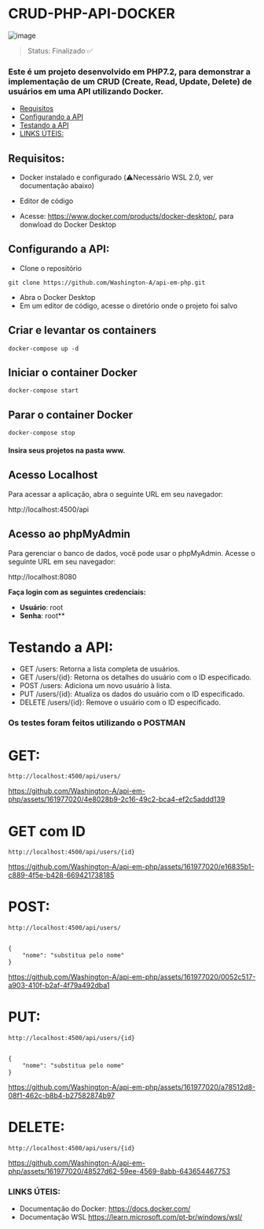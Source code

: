 <h1>
    CRUD-PHP-API-DOCKER
</h1>

![image](https://github.com/Washington-A/api-em-php/assets/161977020/7173e176-7d3e-4c87-83ae-84ce42a38169)


> Status: Finalizado ✅

### Este é um projeto desenvolvido em PHP7.2, para demonstrar a implementação de um CRUD (Create, Read, Update, Delete) de usuários em uma API utilizando Docker.

- [Requisitos](#requisitos)
- [Configurando a API](#configurando-a-api)
- [Testando a API](#testando-a-api)
- [LINKS ÚTEIS:](#links-úteis)



## Requisitos:

+ Docker instalado e configurado (⚠️Necessário WSL 2.0, ver documentação abaixo)
+ Editor de código 

+ Acesse: https://www.docker.com/products/docker-desktop/, para donwload do Docker Desktop

## Configurando a API:

+ Clone o repositório 

```
git clone https://github.com/Washington-A/api-em-php.git
```
+ Abra o Docker Desktop
+ Em um editor de código, acesse o diretório onde o projeto foi salvo

## Criar e levantar os containers
```
docker-compose up -d
```
## Iniciar o container Docker

```
docker-compose start
```
## Parar o container Docker
```
docker-compose stop
```

#### Insira seus projetos na pasta www.

## Acesso Localhost

Para acessar a aplicação, abra o seguinte URL em seu navegador:

http://localhost:4500/api


## Acesso ao phpMyAdmin

Para gerenciar o banco de dados, você pode usar o phpMyAdmin. Acesse o seguinte URL em seu navegador:

http://localhost:8080


**Faça login com as seguintes credenciais:**

- **Usuário**: root
- **Senha**: root**

# Testando a API:

+ GET /users: Retorna a lista completa de usuários.
+ GET /users/{id}: Retorna os detalhes do usuário com o ID especificado.
+ POST /users: Adiciona um novo usuário à lista.
+ PUT /users/{id}: Atualiza os dados do usuário com o ID especificado.
+ DELETE /users/{id}: Remove o usuário com o ID especificado.


### Os testes foram feitos utilizando o POSTMAN

# GET:

```
http://localhost:4500/api/users/
```



https://github.com/Washington-A/api-em-php/assets/161977020/4e8028b9-2c16-49c2-bca4-ef2c5addd139

# GET com ID

```
http://localhost:4500/api/users/{id}
```

https://github.com/Washington-A/api-em-php/assets/161977020/e16835b1-c889-4f5e-b428-669421738185


# POST:
```
http://localhost:4500/api/users/
```
```

{
    "nome": "substitua pelo nome"
}

```


https://github.com/Washington-A/api-em-php/assets/161977020/0052c517-a903-410f-b2af-4f79a492dba1

# PUT:

```
http://localhost:4500/api/users/{id}
```
```

{
    "nome": "substitua pelo nome"
}

```

https://github.com/Washington-A/api-em-php/assets/161977020/a78512d8-08f1-462c-b8b4-b27582874b97

# DELETE:

```
http://localhost:4500/api/users/{id}
```



https://github.com/Washington-A/api-em-php/assets/161977020/48527d62-59ee-4569-8abb-643654467753




### LINKS ÚTEIS:
+ Documentação do Docker: https://docs.docker.com/
+ Documentação WSL https://learn.microsoft.com/pt-br/windows/wsl/

